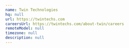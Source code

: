 ```yaml
---
name: Twin Technologies
hq: null
url: https://twintechs.com
careersUrl: https://twintechs.com/about-twin/careers
remoteModel: null
timezone: null
description: null
---
```

